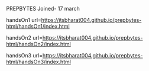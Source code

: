 PREPBYTES
Joined- 17 march

handsOn1 url=https://itsbharat004.github.io/prepbytes-html/handsOn1/index.html

handsOn2 url=https://itsbharat004.github.io/prepbytes-html/handsOn2/index.html

handsOn3 url=https://itsbharat004.github.io/prepbytes-html/handsOn3/index.html

